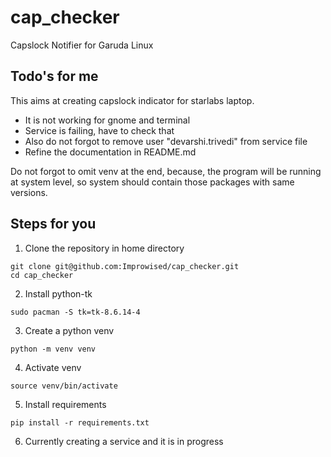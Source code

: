# cap_checker
Capslock Notifier for Garuda Linux

## Todo's for me
This aims at creating capslock indicator for starlabs laptop.
- It is not working for gnome and terminal
- Service is failing, have to check that
- Also do not forgot to remove user "devarshi.trivedi" from service file
- Refine the documentation in README.md

Do not forgot to omit venv at the end, because, the program will be running at system level, so system should contain those packages with same versions.

## Steps for you

1. Clone the repository in home directory
```
git clone git@github.com:Improwised/cap_checker.git
cd cap_checker
```

2. Install python-tk
```
sudo pacman -S tk=tk-8.6.14-4
```

3. Create a python venv
```
python -m venv venv
```

4. Activate venv
```
source venv/bin/activate
```

5. Install requirements
```
pip install -r requirements.txt
```

6. Currently creating a service and it is in progress
